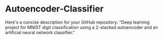 # Autoencoder-Classifier
Here's a concise description for your GitHub repository:  "Deep learning project for MNIST digit classification using a 2-stacked autoencoder and an artificial neural network classifier."
